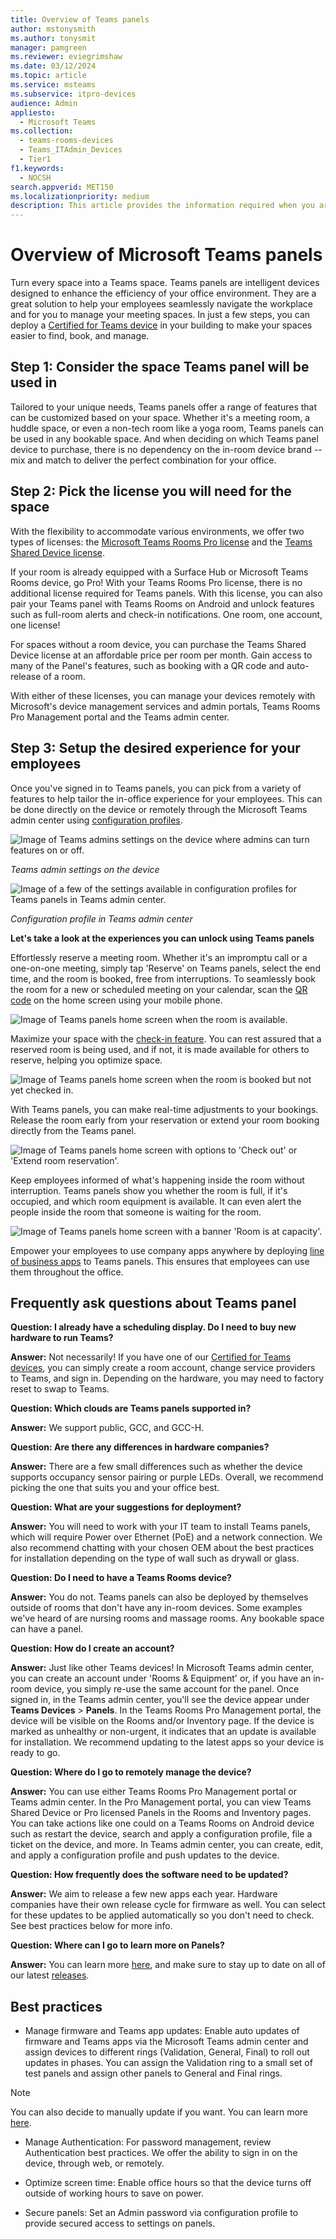 ```yaml
---
title: Overview of Teams panels
author: mstonysmith
ms.author: tonysmit
manager: pamgreen
ms.reviewer: eviegrimshaw
ms.date: 03/12/2024
ms.topic: article
ms.service: msteams
ms.subservice: itpro-devices
audience: Admin
appliesto: 
  - Microsoft Teams
ms.collection: 
  - teams-rooms-devices
  - Teams_ITAdmin_Devices
  - Tier1
f1.keywords: 
  - NOCSH
search.appverid: MET150
ms.localizationpriority: medium
description: This article provides the information required when you are planning to deploy and manage Microsoft Teams panels in your organization. 
---
```


# Overview of Microsoft Teams panels

Turn every space into a Teams space. Teams panels are intelligent devices designed to enhance the efficiency of your office environment. They are a great solution to help your employees seamlessly navigate the workplace and for you to manage your meeting spaces. In just a few steps, you can deploy a [Certified for Teams device](https://www.microsoft.com/en-us/microsoft-teams/across-devices/devices/category/teams-panels/2351?rtc=1&page=1&filterIds=) in your building to make your spaces easier to find, book, and manage.

## Step 1: Consider the space Teams panel will be used in

Tailored to your unique needs, Teams panels offer a range of features that can be customized based on your space. Whether it's a meeting room, a huddle space, or even a non-tech room like a yoga room, Teams panels can be used in any bookable space. And when deciding on which Teams panel device to purchase, there is no dependency on the in-room device brand -- mix and match to deliver the perfect combination for your office.

## Step 2: Pick the license you will need for the space

With the flexibility to accommodate various environments, we offer two types of licenses: the [Microsoft Teams Rooms Pro license](/microsoftteams/rooms/rooms-licensing) and the [Teams Shared Device license](/microsoftteams/teams-add-on-licensing/teams-shared-device-license).

If your room is already equipped with a Surface Hub or Microsoft Teams Rooms device, go Pro! With your Teams Rooms Pro license, there is no additional license required for Teams panels. With this license, you can also pair your Teams panel with Teams Rooms on Android and unlock features such as full-room alerts and check-in notifications. One room, one account, one license!

For spaces without a room device, you can purchase the Teams Shared Device license at an affordable price per room per month. Gain access to many of the Panel's features, such as booking with a QR code and auto-release of a room.

With either of these licenses, you can manage your devices remotely with Microsoft's device management services and admin portals, Teams Rooms Pro Management portal and the Teams admin center.

## Step 3: Setup the desired experience for your employees

Once you've signed in to Teams panels, you can pick from a variety of features to help tailor the in-office experience for your employees. This can be done directly on the device or remotely through the Microsoft Teams admin center using [configuration profiles](/microsoftteams/devices/device-management).

![Image of Teams admins settings on the device where admins can turn features on or off.](media/overview-teams-panels/image.png)

*Teams admin settings on the device* 

![Image of a few of the settings available in configuration profiles for Teams panels in Teams admin center.](media/overview-teams-panels/image1.png)



*Configuration profile in Teams admin center*

**Let's take a look at the experiences you can unlock using Teams panels**

Effortlessly reserve a meeting room. Whether it's an impromptu call or a one-on-one meeting, simply tap 'Reserve' on Teams panels, select the end time, and the room is booked, free from interruptions. To seamlessly book the room for a new or scheduled meeting on your calendar, scan the [QR code](/microsoftteams/devices/reserving-rooms-with-a-qr-code) on the home screen using your mobile phone.

![Image of Teams panels home screen when the room is available.](media/overview-teams-panels/available-(4).png)


Maximize your space with the [check-in feature](/microsoftteams/devices/check-in-and-room-release). You can rest assured that a reserved room is being used, and if not, it is made available for others to reserve, helping you optimize space.

![Image of Teams panels home screen when the room is booked but not yet checked in.](media/overview-teams-panels/reserved---qr-code-(4).png)

  
With Teams panels, you can make real-time adjustments to your bookings. Release the room early from your reservation or extend your room booking directly from the Teams panel.

![Image of Teams panels home screen with options to 'Check out' or 'Extend room reservation'.](media/overview-teams-panels/image3.png)

Keep employees informed of what's happening inside the room without interruption. Teams panels show you whether the room is full, if it's occupied, and which room equipment is available. It can even alert the people inside the room that someone is waiting for the room. 

![Image of Teams panels home screen with a banner 'Room is at capacity'.](media/overview-teams-panels/resereved---capacity-banner.png)


Empower your employees to use company apps anywhere by deploying [line of business apps](/microsoftteams/app-support-on-teams-panels) to Teams panels. This ensures that employees can use them throughout the office.

## Frequently ask questions about Teams panel

**Question: I already have a scheduling display. Do I need to buy new hardware to run Teams?**

**Answer:** Not necessarily! If you have one of our [Certified for Teams devices](https://www.microsoft.com/microsoft-teams/across-devices/devices/category/room-systems-accessories/73), you can simply create a room account, change service providers to Teams, and sign in. Depending on the hardware, you may need to factory reset to swap to Teams.

**Question:  Which clouds are Teams panels supported in?**

**Answer:** We support public, GCC, and GCC-H.

**Question:  Are there any differences in hardware companies?**

**Answer:** There are a few small differences such as whether the device supports occupancy sensor pairing or purple LEDs. Overall, we recommend picking the one that suits you and your office best.

**Question:  What are your suggestions for deployment?**

**Answer:** You will need to work with your IT team to install Teams panels, which will require Power over Ethernet (PoE) and a network connection. We also recommend chatting with your chosen OEM about the best practices for installation depending on the type of wall such as drywall or glass.

**Question: Do I need to have a Teams Rooms device?**

**Answer:** You do not. Teams panels can also be deployed by themselves outside of rooms that don't have any in-room devices. Some examples we've heard of are nursing rooms and massage rooms. Any bookable space can have a panel.

**Question: How do I create an account?**

**Answer:** Just like other Teams devices! In Microsoft Teams admin center, you can create an account under 'Rooms & Equipment' or, if you have an in-room device, you simply re-use the same account for the panel. Once signed in, in the Teams admin center, you'll see the device appear under **Teams Devices** > **Panels**. In the Teams Rooms Pro Management portal, the device will be visible on the Rooms and/or Inventory page. If the device is marked as unhealthy or non-urgent, it indicates that an update is available for installation. We recommend updating to the latest apps so your device is ready to go.

**Question:  Where do I go to remotely manage the device?**

**Answer:** You can use either Teams Rooms Pro Management portal or Teams admin center. In the Pro Management portal, you can view Teams Shared Device or Pro licensed Panels in the Rooms and Inventory pages. You can take actions like one could on a Teams Rooms on Android device such as restart the device, search and apply a configuration profile, file a ticket on the device, and more. In Teams admin center, you can create, edit, and apply a configuration profile and push updates to the device.

**Question: How frequently does the software need to be updated?**

**Answer:** We aim to release a few new apps each year. Hardware companies have their own release cycle for firmware as well. You can select for these updates to be applied automatically so you don't need to check. See best practices below for more info.

**Question: Where can I go to learn more on Panels?**

**Answer:** You can learn more [here](/microsoftteams/devices/teams-panels), and make sure to stay up to date on all of our latest [releases](/office/what-s-new-in-microsoft-teams-devices-eabf4d81-acdd-4b23-afa1-9ee47bb7c5e2#ID0EBD=Teams_panels).

## Best practices

- Manage firmware and Teams app updates: Enable auto updates of firmware and Teams apps via the Microsoft Teams admin center and assign devices to different rings (Validation, General, Final) to roll out updates in phases. You can assign the Validation ring to a small set of test panels and assign other panels to General and Final rings.

>[!NOTE]
> You can also decide to manually update if you want. You can learn more [here](/microsoftteams/devices/remote-update).

- Manage Authentication: For password management, review Authentication best practices. We offer the ability to sign in on the device, through web, or remotely.

- Optimize screen time: Enable office hours so that the device turns off outside of working hours to save on power.

- Secure panels: Set an Admin password via configuration profile to provide secured access to settings on panels.